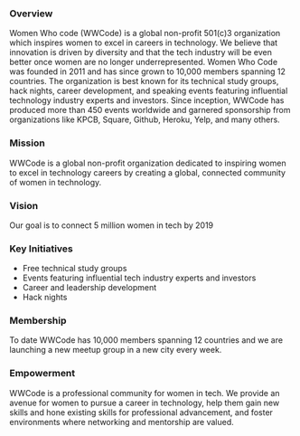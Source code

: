 ### Overview
Women Who code (WWCode) is a global non-profit 501(c)3 organization which inspires women to excel in careers in technology. We believe that innovation is driven by diversity and that the tech industry will be even better once women are no longer underrepresented.
Women Who Code was founded in 2011 and has since grown to 10,000 members spanning 12 countries. The organization is best known for its technical study groups, hack nights, career development, and speaking events featuring influential technology industry experts and investors. Since inception, WWCode has produced more than 450 events worldwide and garnered sponsorship from organizations like KPCB, Square, Github, Heroku, Yelp, and many others.
 
### Mission
WWCode is a global non-profit organization dedicated to inspiring women to excel in technology careers by creating a global, connected community of women in technology.
 
### Vision
Our goal is to connect 5 million women in tech by 2019
 
### Key Initiatives
- Free technical study groups
- Events featuring influential tech industry experts and investors
- Career and leadership development
- Hack nights
 
### Membership
To date WWCode has 10,000 members spanning 12 countries and we are launching a new meetup group in a new city every week.
 
### Empowerment
WWCode is a professional community for women in tech. We provide an avenue for women to pursue a career in technology, help them gain new skills and hone existing skills for professional advancement, and foster environments where networking and mentorship are valued.
